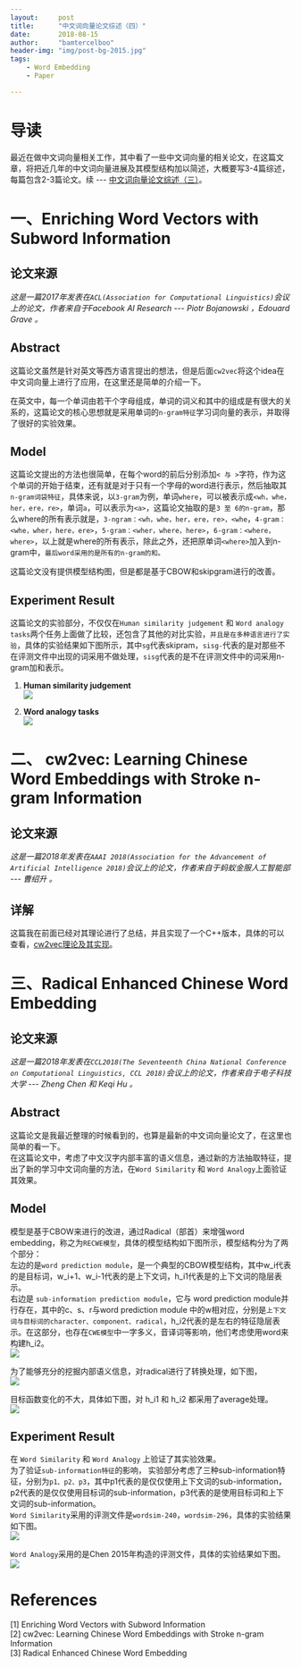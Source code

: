 ```yaml
---
layout:     post
title:      "中文词向量论文综述（四）"
date:       2018-08-15
author:     "bamtercelboo"
header-img: "img/post-bg-2015.jpg"
tags:
    - Word Embedding
    - Paper

---
```



#  导读  #
最近在做中文词向量相关工作，其中看了一些中文词向量的相关论文，在这篇文章，将把近几年的中文词向量进展及其模型结构加以简述，大概要写3-4篇综述，每篇包含2-3篇论文。续 --- [中文词向量论文综述（三）](https://bamtercelboo.github.io/2018/08/14/chinese_embedding_paper_thrid/)。  


# 一、Enriching Word Vectors with Subword Information #

## 论文来源 ##
*这是一篇2017年发表在`ACL(Association for Computational Linguistics)`会议上的论文，作者来自于Facebook AI Research --- Piotr Bojanowski ，Edouard Grave 。*


## Abstract ##
这篇论文虽然是针对英文等西方语言提出的想法，但是后面`cw2vec`将这个idea在中文词向量上进行了应用，在这里还是简单的介绍一下。  

在英文中，每一个单词由若干个字母组成，单词的词义和其中的组成是有很大的关系的，这篇论文的核心思想就是采用单词的`n-gram特征`学习词向量的表示，并取得了很好的实验效果。  


## Model ##
这篇论文提出的方法也很简单，在每个word的前后分别添加` < 与 > `字符，作为这个单词的开始于结束，还有就是对于只有一个字母的word进行表示，然后抽取其`n-gram词袋特征`，具体来说，以`3-gram`为例，单词`where`，可以被表示成`<wh，whe，her，ere，re>`，单词`a`，可以表示为`<a>`，这篇论文抽取的是`3 至 6的n-gram`，那么where的所有表示就是，`3-ngram：<wh，whe，her，ere，re>，<whe`，`4-gram：<whe，wher，here，ere>`，`5-gram：<wher，where，here>`，`6-gram：<where，where>`，以上就是where的所有表示，除此之外，还把原单词`<where>`加入到n-gram中，`最后word采用的是所有的n-gram的和。`     


这篇论文没有提供模型结构图，但是都是基于CBOW和skipgram进行的改善。  


## Experiment Result ##
这篇论文的实验部分，不仅仅在`Human similarity judgement` 和 `Word analogy tasks`两个任务上面做了比较，还包含了其他的对比实验，`并且是在多种语言进行了实验`，具体的实验结果如下图所示，其中`sg`代表skipram，`sisg-`代表的是对那些不在评测文件中出现的词采用不做处理，`sisg`代表的是不在评测文件中的词采用n-gram加和表示。  
1. **Human similarity judgement**  
![](https://i.imgur.com/P3Mvlok.png)

2. **Word analogy tasks**    
![](https://i.imgur.com/zQmpjjq.png)




# 二、 cw2vec: Learning Chinese Word Embeddings with Stroke n-gram Information #

## 论文来源 ##
*这是一篇2018年发表在`AAAI 2018(Association for the Advancement of Artificial Intelligence 2018)`会议上的论文，作者来自于蚂蚁金服人工智能部 --- 曹绍升  。*

## 详解 ##
这篇我在前面已经对其理论进行了总结，并且实现了一个C++版本，具体的可以查看，[cw2vec理论及其实现](https://bamtercelboo.github.io/2018/05/11/cw2vec/)。  

  
# 三、Radical Enhanced Chinese Word Embedding #

## 论文来源 ##
*这是一篇2018年发表在`CCL2018(The Seventeenth China National Conference on Computational Linguistics, CCL 2018)`会议上的论文，作者来自于电子科技大学 --- Zheng Chen 和 Keqi Hu 。*


## Abstract ##
这篇论文是我最近整理的时候看到的，也算是最新的中文词向量论文了，在这里也简单的看一下。  
在这篇论文中，考虑了中文汉字内部丰富的语义信息，通过新的方法抽取特征，提出了新的学习中文词向量的方法，在`Word Similarity` 和 `Word Analogy`上面验证其效果。


## Model ##
模型是基于CBOW来进行的改进，通过Radical（部首）来增强word embedding，称之为`RECWE模型`，具体的模型结构如下图所示，模型结构分为了两个部分：  
左边的是`word prediction module`，是一个典型的CBOW模型结构，其中w_i代表的是目标词，w_i+1、w_i-1代表的是上下文词，h_i1代表是的上下文词的隐层表示。  
右边是 `sub-information prediction module`，它与 word prediction module并行存在，其中的c、s、r与word prediction module 中的w相对应，分别是`上下文词与目标词的character、component、radical`，h_i2代表的是左右的特征隐层表示。在这部分，也存在`CWE模型`中一字多义，音译词等影响，他们考虑使用word来构建h_i2。  
![](https://i.imgur.com/iE6SECM.jpg)

为了能够充分的挖掘内部语义信息，对radical进行了转换处理，如下图，  
![](https://i.imgur.com/ky4nm91.jpg)  

目标函数变化的不大，具体如下图，对 h_i1 和 h_i2 都采用了average处理。  
![](https://i.imgur.com/s1WxPqc.jpg)



## Experiment Result ##
在 `Word Similarity` 和 `Word Analogy` 上验证了其实验效果。  
为了验证`sub-information特征`的影响，  实验部分考虑了三种sub-information特征，分别为`p1、p2、p3`，其中p1代表的是仅仅使用上下文词的sub-information，p2代表的是仅仅使用目标词的sub-information，p3代表的是使用目标词和上下文词的sub-information。  
`Word Similarity`采用的评测文件是`wordsim-240`，`wordsim-296`，具体的实验结果如下图。    
![](https://i.imgur.com/7ccDNvG.jpg)

`Word Analogy`采用的是Chen 2015年构造的评测文件，具体的实验结果如下图。    
![](https://i.imgur.com/84TRB9v.jpg)


# References  #
[1] Enriching Word Vectors with Subword Information  
[2] cw2vec: Learning Chinese Word Embeddings with Stroke n-gram Information  
[3] Radical Enhanced Chinese Word Embedding  


  



  
 








